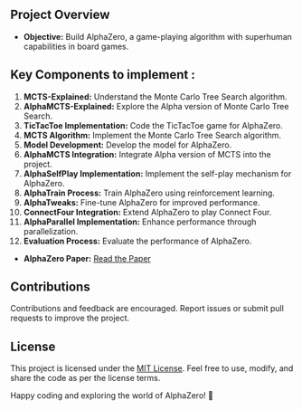 ## Project Overview

- **Objective:** Build AlphaZero, a game-playing algorithm with superhuman capabilities in board games.

## Key Components to implement : 

1. **MCTS-Explained:** Understand the Monte Carlo Tree Search algorithm.
2. **AlphaMCTS-Explained:** Explore the Alpha version of Monte Carlo Tree Search.
3. **TicTacToe Implementation:** Code the TicTacToe game for AlphaZero.
4. **MCTS Algorithm:** Implement the Monte Carlo Tree Search algorithm.
5. **Model Development:** Develop the model for AlphaZero.
6. **AlphaMCTS Integration:** Integrate Alpha version of MCTS into the project.
7. **AlphaSelfPlay Implementation:** Implement the self-play mechanism for AlphaZero.
8. **AlphaTrain Process:** Train AlphaZero using reinforcement learning.
9. **AlphaTweaks:** Fine-tune AlphaZero for improved performance.
10. **ConnectFour Integration:** Extend AlphaZero to play Connect Four.
11. **AlphaParallel Implementation:** Enhance performance through parallelization.
12. **Evaluation Process:** Evaluate the performance of AlphaZero.

- **AlphaZero Paper:** [Read the Paper](https://arxiv.org/pdf/1712.01815.pdf)

## Contributions

Contributions and feedback are encouraged. Report issues or submit pull requests to improve the project.

## License

This project is licensed under the [MIT License](LICENSE). Feel free to use, modify, and share the code as per the license terms.

Happy coding and exploring the world of AlphaZero! 🚀
